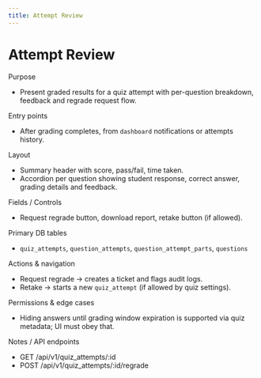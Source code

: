 ```yaml
---
title: Attempt Review
---
```


# Attempt Review

Purpose
- Present graded results for a quiz attempt with per-question breakdown, feedback and regrade request flow.

Entry points
- After grading completes, from `dashboard` notifications or attempts history.

Layout
- Summary header with score, pass/fail, time taken.
- Accordion per question showing student response, correct answer, grading details and feedback.

Fields / Controls
- Request regrade button, download report, retake button (if allowed).

Primary DB tables
- `quiz_attempts`, `question_attempts`, `question_attempt_parts`, `questions`

Actions & navigation
- Request regrade -> creates a ticket and flags audit logs.
- Retake -> starts a new `quiz_attempt` (if allowed by quiz settings).

Permissions & edge cases
- Hiding answers until grading window expiration is supported via quiz metadata; UI must obey that.

Notes / API endpoints
- GET /api/v1/quiz_attempts/:id
- POST /api/v1/quiz_attempts/:id/regrade
